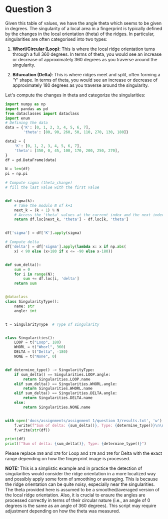 # Question 3

Given this table of values, we have the angle theta which seems to be given in degrees. The singularity of a local area in a fingerprint is typically defined by the changes in the local orientation (theta) of the ridges. In particular, singularities are often categorised into two types:

1. **Whorl/Circular (Loop)**: This is where the local ridge orientation turns through a full 360 degrees. In terms of theta, you would see an increase or decrease of approximately 360 degrees as you traverse around the singularity.

2. **Bifurcation (Delta)**: This is where ridges meet and split, often forming a 'Y' shape. In terms of theta, you would see an increase or decrease of approximately 180 degrees as you traverse around the singularity.

Let's compute the changes in theta and categorize the singularities:

```python
import numpy as np
import pandas as pd
from dataclasses import dataclass
import enum
# Defining the data
data = {'K': [0, 1, 2, 3, 4, 5, 6, 7],
        'theta': [80, 90, 260, 50, 110, 270, 130, 180]}

data2 = {
    'K': [0, 1, 2, 3, 4, 5, 6, 7],
    'theta': [350, 0, 45, 100, 170, 200, 250, 270],
}
df = pd.DataFrame(data)

N = len(df)
pi = np.pi

# Compute sigma (theta_change)
# fill the last value with the first value


def sigma(k):
    # Take the modulo N of k+1
    next_k = (k + 1) % N
    # Access the 'theta' values at the current index and the next index
    return df.loc[next_k, 'theta'] - df.loc[k, 'theta']


df['sigma'] = df['K'].apply(sigma)

# Compute delta
df['delta'] = df['sigma'].apply(lambda x: x if np.abs(
    x) < 90 else (x+180 if x <= -90 else x-180))


def sum_delta():
    sum = 0
    for i in range(N):
        sum += df.loc[i, 'delta']
    return sum


@dataclass
class SingularityType():
    name: str
    angle: int


t = SingularityType  # Type of singularity


class Singularities():
    LOOP = t("Loop", 180)
    WHORL = t("Whorl", 360)
    DELTA = t("Delta", -180)
    NONE = t("None", 0)


def determine_type() -> SingularityType:
    if sum_delta() == Singularities.LOOP.angle:
        return Singularities.LOOP.name
    elif sum_delta() == Singularities.WHORL.angle:
        return Singularities.WHORL.name
    elif sum_delta() == Singularities.DELTA.angle:
        return Singularities.DELTA.name
    else:
        return Singularities.NONE.name


with open('docs/assignments/assignment 1/question 3/results.txt', 'w') as f:
    f.write(f"Sum of delta: {sum_delta()}, Type: {determine_type()}\n\n")
    f.write(str(df))

print(df)
print(f"Sum of delta: {sum_delta()}, Type: {determine_type()}")


```

Please replace `350` and `370` for Loop and `170` and `190` for Delta with the exact range depending on how the fingerprint image is processed.

**NOTE:** This is a simplistic example and in practice the detection of singularities would consider the ridge orientation in a more localized way and possibly apply some form of smoothing or averaging. This is because the ridge orientation can be quite noisy, especially near the singularities. The theta provided here is assumed to be a smoothed/averaged version of the local ridge orientation. Also, it is crucial to ensure the angles are processed correctly in terms of their circular nature (i.e., an angle of 0 degrees is the same as an angle of 360 degrees). This script may require adjustment depending on how the theta was measured.